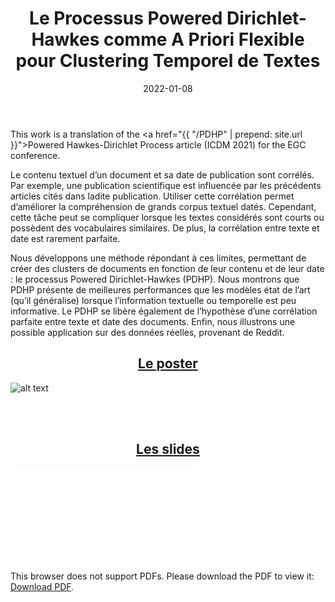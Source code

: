 ﻿---
layout: post
type: communication
support: powerpoint
link: http://arxiv.org/abs/2201.12568
title: Le Processus Powered Dirichlet-Hawkes comme A Priori Flexible pour Clustering Temporel de Textes
authors: <b>G. Poux-Médard</b>
journal: Revue des Nouvelles Technologies de l'Information - p.323-330
year: 2022
doi: 10.48550/arXiv.2201.12568
date: 2022-01-08
description: # Add post description (optional)
img: articles/covers/17-PDHP-EGC-prez.jpeg
fig-caption: 
tags: [Clustering, Temporal Bayesian Prior, Powered Dirichlet Process, Hawkes Process, PDP, Dirichlet]
---

This work is a translation of the
<a href="{{ "/PDHP" | prepend: site.url }}">Powered Hawkes-Dirichlet Process article</a> (ICDM 2021)
for the EGC conference.

Le contenu textuel d’un document et sa date de publication sont corrélés. Par exemple,
une publication scientifique est influencée par les précédents articles cités dans
ladite publication. Utiliser cette corrélation permet d’améliorer la compréhension
de grands corpus textuel datés. Cependant, cette tâche peut se compliquer lorsque les
textes considérés sont courts ou possèdent des vocabulaires similaires. De plus, la
corrélation entre texte et date est rarement parfaite.

Nous développons une méthode répondant à ces limites, permettant de créer des
clusters de documents en fonction de leur contenu et de leur date : le processus
Powered Dirichlet-Hawkes (PDHP). Nous montrons que PDHP présente de meilleures
performances que les modèles état de l’art (qu’il généralise) lorsque l’information
textuelle ou temporelle est peu informative. Le PDHP se libère également de l’hypothèse
d’une corrélation parfaite entre texte et date des documents. Enfin, nous illustrons
une possible application sur des données réelles, provenant de Reddit.

## <center><u>Le poster</u></center>
![alt text](/assets/img/articles/PDHP/Poster.jpg)

<br><br>

## <center><u>Les slides</u></center>
<object data="/assets/img/articles/PDHP/Slides-EGC2022.pdf" type="application/pdf" width="100%" height="700px">
    <embed src="/assets/img/articles/PDHP/Slides-EGC2022.pdf">
        <p>This browser does not support PDFs. Please download the PDF to view it: <a href="/assets/img/articles/PDHP/Slides-EGC2022.pdf">Download PDF</a>.</p>
</object>